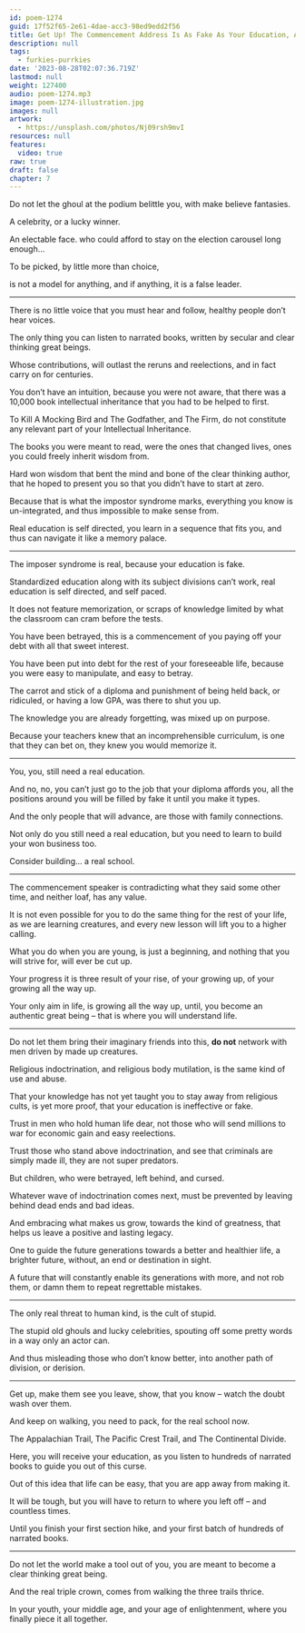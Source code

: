 ```yaml
---
id: poem-1274
guid: 17f52f65-2e61-4dae-acc3-98ed9edd2f56
title: Get Up! The Commencement Address Is As Fake As Your Education, And You Still Need To Learn For Real
description: null
tags:
  - furkies-purrkies
date: '2023-08-28T02:07:36.719Z'
lastmod: null
weight: 127400
audio: poem-1274.mp3
image: poem-1274-illustration.jpg
images: null
artwork:
  - https://unsplash.com/photos/Nj09rsh9mvI
resources: null
features:
  video: true
raw: true
draft: false
chapter: 7
---
```


Do not let the ghoul at the podium belittle you,
with make believe fantasies.

A celebrity,
or a lucky winner.

An electable face.
who could afford to stay on the election carousel long enough...

To be picked,
by little more than choice,

is not a model for anything,
and if anything, it is a false leader.

---

There is no little voice that you must hear and follow,
healthy people don’t hear voices.

The only thing you can listen to narrated books,
written by secular and clear thinking great beings.

Whose contributions, will outlast the reruns and reelections,
and in fact carry on for centuries.

You don’t have an intuition, because you were not aware,
that there was a 10,000 book intellectual inheritance that you had to be helped to first.

To Kill A Mocking Bird and The Godfather,  and The Firm,
do not constitute any relevant part of your Intellectual Inheritance.

The books you were meant to read, were the ones that changed lives,
ones you could freely inherit wisdom from.

Hard won wisdom that bent the mind and bone of the clear thinking author,
that he hoped to present you so that you didn’t have to start at zero.

Because that is what the impostor syndrome marks,
everything you know is un-integrated, and thus impossible to make sense from.

Real education is self directed,
you learn in a sequence that fits you, and thus can navigate it like a memory palace.

---

The imposer syndrome is real,
because your education is fake.

Standardized education along with its subject divisions can’t work,
real education is self directed, and self paced.

It does not feature memorization,
or scraps of knowledge limited by what the classroom can cram before the tests.

You have been betrayed,
this is a commencement of you paying off your debt with all that sweet interest.

You have been put into debt for the rest of your foreseeable life,
because you were easy to manipulate, and easy to betray.

The carrot and stick of a diploma and punishment of being held back,
or ridiculed, or having a low GPA, was there to shut you up.

The knowledge you are already forgetting,
was mixed up on purpose.

Because your teachers knew that an incomprehensible curriculum,
is one that they can bet on, they knew you would memorize it.

---

You, you,
still need a real education.

And no, no, you can’t just go to the job that your diploma affords you,
all the positions around you will be filled by fake it until you make it types.

And the only people that will advance,
are those with family connections.

Not only do you still need a real education,
but you need to learn to build your won business too.

Consider building…
a real school.

---

The commencement speaker is contradicting what they said some other time,
and neither loaf, has any value.

It is not even possible for you to do the same thing for the rest of your life,
as we are learning creatures, and every new lesson will lift you to a higher calling.

What you do when you are young, is just a beginning,
and nothing that you will strive for, will ever be cut up.

Your progress it is three result of your rise,
of your growing up, of your growing all the way up.

Your only aim in life, is growing all the way up, until,
you become an authentic great being – that is where you will understand life.

---

Do not let them bring their imaginary friends into this,
__do not__ network with men driven by made up creatures.

Religious indoctrination, and religious body mutilation,
is the same kind of use and abuse.

That your knowledge has not yet taught you to stay away from religious cults,
is yet more proof, that your education is ineffective or fake.

Trust in men who hold human life dear,
not those who will send millions to war for economic gain and easy reelections.

Trust those who stand above indoctrination,
and see that criminals are simply made ill, they are not super predators.

But children,
who were betrayed, left behind, and cursed.

Whatever wave of indoctrination comes next,
must be prevented by leaving behind dead ends and bad ideas.

And embracing what makes us grow,
towards the kind of greatness, that helps us leave a positive and lasting legacy.

One to guide the future generations towards a better and healthier life,
a brighter future, without, an end or destination in sight.

A future that will constantly enable its generations with more,
and not rob them, or damn them to repeat regrettable mistakes.

---

The only real threat to human kind,
is the cult of stupid.

The stupid old ghouls and lucky celebrities,
spouting off some pretty words in a way only an actor can.

And thus misleading those who don’t know better,
into another path of division, or derision.

---

Get up, make them see you leave,
show, that you know – watch the doubt wash over them.

And keep on walking, you need to pack,
for the real school now.

The Appalachian Trail, The Pacific Crest Trail,
and The Continental Divide.

Here, you will receive your education,
as you listen to hundreds of narrated books to guide you out of this curse.

Out of this idea that life can be easy,
that you are app away from making it.

It will be tough,
but you will have to return to where you left off – and countless times.

Until you finish your first section hike,
and your first batch of hundreds of narrated books.

---

Do not let the world make a tool out of you,
you are meant to become a clear thinking great being.

And the real triple crown,
comes from walking the three trails thrice.

In your youth, your middle age,
and your age of enlightenment, where you finally piece it all together.
